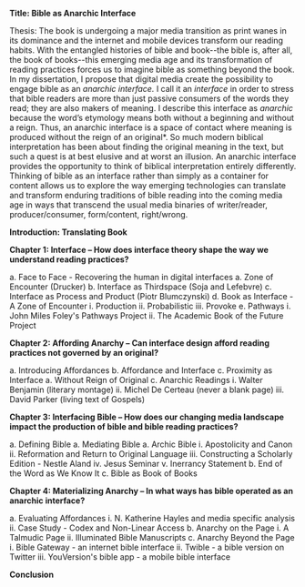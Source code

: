 **Title: Bible as Anarchic Interface**

Thesis: The book is undergoing a major media transition as print wanes in its dominance and the internet and mobile devices transform our reading habits. With the entangled histories of bible and book--the bible is, after all, the book of books--this emerging media age and its transformation of reading practices forces us to imagine bible as something beyond the book. In my dissertation, I propose that digital media create the possibility to engage bible as an *anarchic interface.* I call it an *interface* in order to stress that bible readers are more than just passive consumers of the words they read; they are also makers of meaning. I describe this interface as *anarchic* because the word’s etymology means both without a beginning and without a reign. Thus, an anarchic interface is a space of contact where meaning is produced without the reign of an original*. So much modern biblical interpretation has been about finding the original meaning in the text, but such a quest is at best elusive and at worst an illusion. An anarchic interface provides the opportunity to think of biblical interpretation entirely differently. Thinking of bible as an interface rather than simply as a container for content allows us to explore the way emerging technologies can translate and transform enduring traditions of bible reading into the coming media age in ways that transcend the usual media binaries of writer/reader, producer/consumer, form/content, right/wrong.

**Introduction: Translating Book**

**Chapter 1: Interface – How does interface theory shape the way we understand reading practices?**

a. Face to Face - Recovering the human in digital interfaces
a. Zone of Encounter (Drucker)
b. Interface as Thirdspace (Soja and Lefebvre)
c. Interface as Process and Product (Piotr Blumczynski)
d. Book as Interface - A Zone of Encounter
    i. Production
    ii. Probabilistic
    iii. Provoke
e. Pathways
    i. John Miles Foley's Pathways Project
    ii. The Academic Book of the Future Project
         
**Chapter 2: Affording Anarchy – Can interface design afford reading practices not governed by an original?**

a. Introducing Affordances
b. Affordance and Interface
c. Proximity as Interface
a. Without Reign of Original
c. Anarchic Readings
    i. Walter Benjamin (literary montage)
    ii. Michel De Certeau (never a blank page)
    iii. David Parker (living text of Gospels)

**Chapter 3: Interfacing Bible – How does our changing media landscape impact the production of bible and bible reading practices?**

a. Defining Bible
a. Mediating Bible
a. Archic Bible
    i. Apostolicity and Canon
    ii. Reformation and Return to Original Language
    iii. Constructing a Scholarly Edition - Nestle Aland
    iv. Jesus Seminar
    v. Inerrancy Statement
b. End of the Word as We Know It
c. Bible as Book of Books

**Chapter 4: Materializing Anarchy – In what ways has bible operated as an anarchic interface?**

a. Evaluating Affordances
    i. N. Katherine Hayles and media specific analysis
    ii. Case Study - Codex and Non-Linear Access
b. Anarchy on the Page
    i. A Talmudic Page
    ii. Illuminated Bible Manuscripts
c. Anarchy Beyond the Page
    i. Bible Gateway - an internet bible interface
    ii. Twible - a bible version on Twitter
    iii. YouVersion's bible app - a mobile bible interface

**Conclusion**